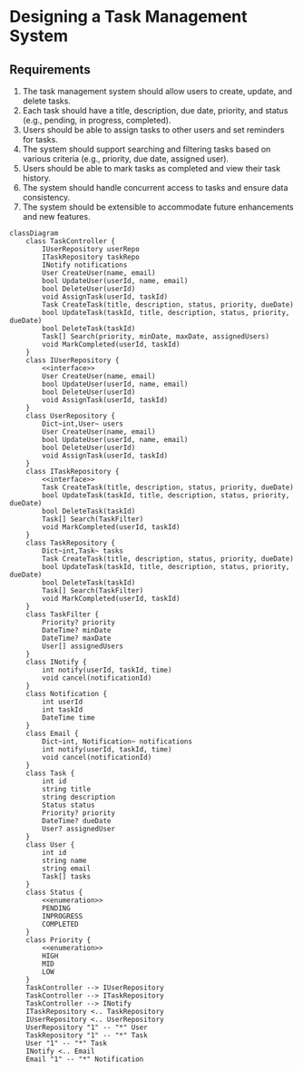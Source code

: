 # Designing a Task Management System

## Requirements
1. The task management system should allow users to create, update, and delete tasks.
2. Each task should have a title, description, due date, priority, and status (e.g., pending, in progress, completed).
3. Users should be able to assign tasks to other users and set reminders for tasks.
4. The system should support searching and filtering tasks based on various criteria (e.g., priority, due date, assigned user).
5. Users should be able to mark tasks as completed and view their task history.
6. The system should handle concurrent access to tasks and ensure data consistency.
7. The system should be extensible to accommodate future enhancements and new features.

```mermaid
classDiagram
    class TaskController {
        IUserRepository userRepo
        ITaskRepository taskRepo
        INotify notifications
        User CreateUser(name, email)
        bool UpdateUser(userId, name, email)
        bool DeleteUser(userId)
        void AssignTask(userId, taskId)
        Task CreateTask(title, description, status, priority, dueDate)
        bool UpdateTask(taskId, title, description, status, priority, dueDate)
        bool DeleteTask(taskId)
        Task[] Search(priority, minDate, maxDate, assignedUsers)
        void MarkCompleted(userId, taskId)
    }
    class IUserRepository {
        <<interface>>
        User CreateUser(name, email)
        bool UpdateUser(userId, name, email)
        bool DeleteUser(userId)
        void AssignTask(userId, taskId)
    }
    class UserRepository {
        Dict~int,User~ users
        User CreateUser(name, email)
        bool UpdateUser(userId, name, email)
        bool DeleteUser(userId)
        void AssignTask(userId, taskId)
    }
    class ITaskRepository {
        <<interface>>
        Task CreateTask(title, description, status, priority, dueDate)
        bool UpdateTask(taskId, title, description, status, priority, dueDate)
        bool DeleteTask(taskId)
        Task[] Search(TaskFilter)
        void MarkCompleted(userId, taskId)
    }
    class TaskRepository {
        Dict~int,Task~ tasks
        Task CreateTask(title, description, status, priority, dueDate)
        bool UpdateTask(taskId, title, description, status, priority, dueDate)
        bool DeleteTask(taskId)
        Task[] Search(TaskFilter)
        void MarkCompleted(userId, taskId)
    }
    class TaskFilter {
        Priority? priority
        DateTime? minDate
        DateTime? maxDate
        User[] assignedUsers
    }
    class INotify {
        int notify(userId, taskId, time)
        void cancel(notificationId)
    }
    class Notification {
        int userId
        int taskId
        DateTime time
    }
    class Email {
        Dict~int, Notification~ notifications
        int notify(userId, taskId, time)
        void cancel(notificationId)
    }
    class Task {
        int id
        string title
        string description
        Status status
        Priority? priority
        DateTime? dueDate
        User? assignedUser
    }
    class User {
        int id
        string name
        string email
        Task[] tasks
    }
    class Status {
        <<enumeration>>
        PENDING
        INPROGRESS
        COMPLETED
    }
    class Priority {
        <<enumeration>>
        HIGH
        MID
        LOW
    }
    TaskController --> IUserRepository
    TaskController --> ITaskRepository
    TaskController --> INotify
    ITaskRepository <.. TaskRepository
    IUserRepository <.. UserRepository
    UserRepository "1" -- "*" User
    TaskRepository "1" -- "*" Task
    User "1" -- "*" Task
    INotify <.. Email 
    Email "1" -- "*" Notification
```
